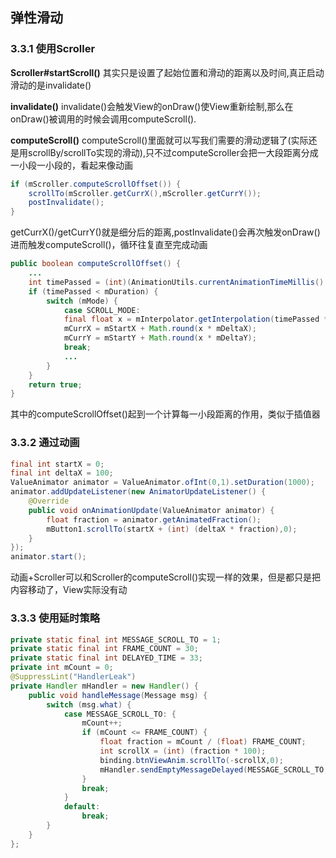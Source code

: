 ## 弹性滑动

### 3.3.1 使用Scroller

**Scroller#startScroll()**
其实只是设置了起始位置和滑动的距离以及时间,真正启动滑动的是invalidate()

**invalidate()**
invalidate()会触发View的onDraw()使View重新绘制,那么在onDraw()被调用的时候会调用computeScroll().

**computeScroll()**
computeScroll()里面就可以写我们需要的滑动逻辑了(实际还是用scrollBy/scrollTo实现的滑动),只不过computeScroller会把一大段距离分成一小段一小段的，看起来像动画
```java
if (mScroller.computeScrollOffset()) {
    scrollTo(mScroller.getCurrX(),mScroller.getCurrY());
    postInvalidate();
}
```
getCurrX()/getCurrY()就是细分后的距离,postInvalidate()会再次触发onDraw()进而触发computeScroll()，循环往复直至完成动画
```java
public boolean computeScrollOffset() {
    ...
    int timePassed = (int)(AnimationUtils.currentAnimationTimeMillis() -mStartTime);
    if (timePassed < mDuration) {
        switch (mMode) {
            case SCROLL_MODE:
            final float x = mInterpolator.getInterpolation(timePassed *mDurationReciprocal);
            mCurrX = mStartX + Math.round(x * mDeltaX);
            mCurrY = mStartY + Math.round(x * mDeltaY);
            break;
            ...
        }
    }
    return true;
}
```
其中的computeScrollOffset()起到一个计算每一小段距离的作用，类似于插值器

### 3.3.2 通过动画
```java
final int startX = 0;
final int deltaX = 100;
ValueAnimator animator = ValueAnimator.ofInt(0,1).setDuration(1000);
animator.addUpdateListener(new AnimatorUpdateListener() {
    @Override
    public void onAnimationUpdate(ValueAnimator animator) {
        float fraction = animator.getAnimatedFraction();
        mButton1.scrollTo(startX + (int) (deltaX * fraction),0);
    }
});
animator.start();
```
动画+Scroller可以和Scroller的computeScroll()实现一样的效果，但是都只是把内容移动了，View实际没有动

### 3.3.3 使用延时策略
```java
private static final int MESSAGE_SCROLL_TO = 1;
private static final int FRAME_COUNT = 30;
private static final int DELAYED_TIME = 33;
private int mCount = 0;
@SuppressLint("HandlerLeak")
private Handler mHandler = new Handler() {
    public void handleMessage(Message msg) {
        switch (msg.what) {
            case MESSAGE_SCROLL_TO: {
                mCount++;
                if (mCount <= FRAME_COUNT) {
                    float fraction = mCount / (float) FRAME_COUNT;
                    int scrollX = (int) (fraction * 100);
                    binding.btnViewAnim.scrollTo(-scrollX,0);
                    mHandler.sendEmptyMessageDelayed(MESSAGE_SCROLL_TO,DELAYED_TIME);
                }
                break;
            }
            default:
                break;
        }
    }
};
```

